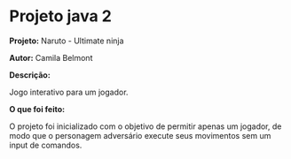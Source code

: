# Projeto java 2

<b>Projeto:</b> Naruto - Ultimate ninja

<b>Autor:</b> Camila Belmont

<b>Descrição:</b>
<p>Jogo interativo para um jogador.</p>

<b>O que foi feito:</b>
<p>O projeto foi inicializado com o objetivo de permitir apenas um jogador, de modo que o personagem adversário execute seus movimentos sem um input de comandos.</p>

